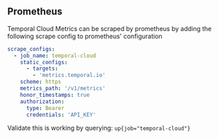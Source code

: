 ## Prometheus

Temporal Cloud Metrics can be scraped by prometheus by adding the following scrape config to prometheus' configuration

```yaml
scrape_configs:
  - job_name: temporal-cloud
    static_configs:
      - targets:
        - 'metrics.temporal.io'
    scheme: https
    metrics_path: '/v1/metrics'
    honor_timestamps: true
    authorization:
      type: Bearer
      credentials: 'API_KEY'
```

Validate this is working by querying: `up{job="temporal-cloud"}`
